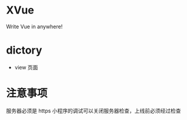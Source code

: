 # XVue
Write Vue in anywhere!


# dictory

- view  页面





# 注意事项

服务器必须是 https
小程序的调试可以关闭服务器检查，上线前必须经过检查